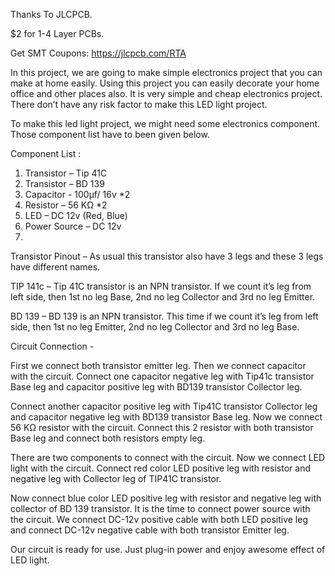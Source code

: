 
Thanks To JLCPCB.

$2 for 1-4 Layer PCBs.

Get SMT Coupons: https://jlcpcb.com/RTA



In this project, we are going to make simple electronics project that you can make at home easily. Using this project you can easily decorate your home office and other places also. It is very simple and cheap electronics project. There don’t have any risk factor to make this LED light project.

To make this led light project, we might need some electronics component. Those component list have to been given below.

Component List : 
1.	Transistor – Tip 41C
2.	Transistor – BD 139
3.	Capacitor - 100µf/ 16v *2
4.	Resistor – 56 KΩ *2
5.	LED – DC 12v (Red, Blue)
6.	Power Source – DC 12v
7.	

Transistor Pinout – As usual this transistor also have 3 legs and these 3 legs have different names.

TIP 141c – Tip 41C transistor is an NPN transistor. If we count it’s leg from left side, then 1st no leg Base, 2nd no leg Collector and 3rd no leg Emitter.

BD 139 – BD 139 is an NPN transistor. This time if we count it’s leg from left side, then 1st no leg Emitter, 2nd no leg Collector and 3rd no leg Base.


Circuit Connection  - 


First we connect both transistor emitter leg. Then we connect capacitor with the circuit. Connect one capacitor negative leg with Tip41c transistor Base leg and capacitor positive leg with BD139 transistor Collector leg.

Connect another capacitor positive leg with Tip41C transistor Collector leg and capacitor negative leg with BD139 transistor Base leg.
Now we connect 56 KΩ resistor with the circuit. Connect this 2 resistor with both transistor Base leg and connect both resistors empty leg.


There are two components to connect with the circuit. Now we connect LED light with the circuit. Connect red color LED positive leg with resistor and negative leg with Collector leg of TIP41C transistor. 

Now connect blue color LED positive leg with resistor and negative leg with collector of BD 139 transistor. 
It is the time to connect power source with the circuit. We connect DC-12v positive cable with both LED positive leg and connect DC-12v negative cable with both transistor Emitter leg.


Our circuit is ready for use. Just plug-in power and enjoy awesome effect of LED light.
